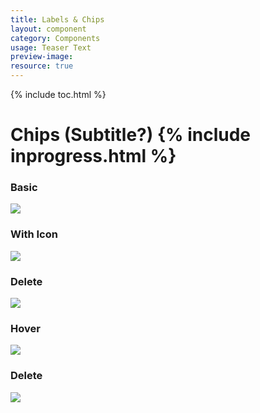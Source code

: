 ```yaml
---
title: Labels & Chips
layout: component
category: Components
usage: Teaser Text
preview-image:
resource: true
---
```


{% include toc.html %}

# Chips (Subtitle?) {% include inprogress.html %}

<div class="ui segments">
  <div class="ui segment">
    <h3>Basic</h3>
    <img src="http://c1ee333499ed5f44e56a-fa12562cfe810d69bedcc36a0ac289ef.r55.cf1.rackcdn.com/img/components/chips.svg">
  </div>
</div>

<div class="ui segments">
  <div class="ui segment">
    <h3>With Icon</h3>
    <img src="http://c1ee333499ed5f44e56a-fa12562cfe810d69bedcc36a0ac289ef.r55.cf1.rackcdn.com/img/components/chips-icon.svg">
  </div>
</div>

<div class="ui segments">
  <div class="ui segment">
    <h3>Delete</h3>
    <img src="http://c1ee333499ed5f44e56a-fa12562cfe810d69bedcc36a0ac289ef.r55.cf1.rackcdn.com/img/components/chip-delete.svg">
  </div>
</div>

<div class="ui segments">
  <div class="ui segment">
    <h3>Hover</h3>
    <img src="http://c1ee333499ed5f44e56a-fa12562cfe810d69bedcc36a0ac289ef.r55.cf1.rackcdn.com/img/components/chip-hover.svg">
  </div>
</div>

<div class="ui segments">
  <div class="ui segment">
    <h3>Delete</h3>
    <img src="http://c1ee333499ed5f44e56a-fa12562cfe810d69bedcc36a0ac289ef.r55.cf1.rackcdn.com/img/components/chip-tooltip.svg">
  </div>
</div>
